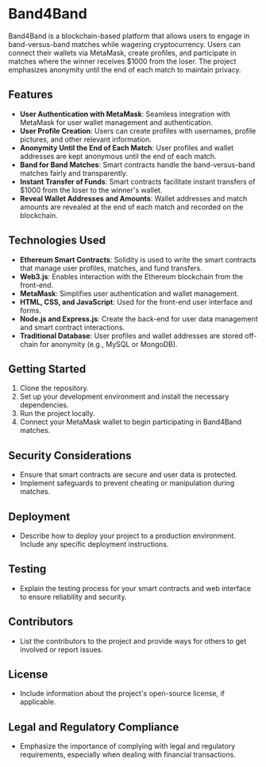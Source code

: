 # Band4Band

Band4Band is a blockchain-based platform that allows users to engage in band-versus-band matches while wagering cryptocurrency. Users can connect their wallets via MetaMask, create profiles, and participate in matches where the winner receives $1000 from the loser. The project emphasizes anonymity until the end of each match to maintain privacy.

## Features

- **User Authentication with MetaMask**: Seamless integration with MetaMask for user wallet management and authentication.
- **User Profile Creation**: Users can create profiles with usernames, profile pictures, and other relevant information.
- **Anonymity Until the End of Each Match**: User profiles and wallet addresses are kept anonymous until the end of each match.
- **Band for Band Matches**: Smart contracts handle the band-versus-band matches fairly and transparently.
- **Instant Transfer of Funds**: Smart contracts facilitate instant transfers of $1000 from the loser to the winner's wallet.
- **Reveal Wallet Addresses and Amounts**: Wallet addresses and match amounts are revealed at the end of each match and recorded on the blockchain.

## Technologies Used

- **Ethereum Smart Contracts**: Solidity is used to write the smart contracts that manage user profiles, matches, and fund transfers.
- **Web3.js**: Enables interaction with the Ethereum blockchain from the front-end.
- **MetaMask**: Simplifies user authentication and wallet management.
- **HTML, CSS, and JavaScript**: Used for the front-end user interface and forms.
- **Node.js and Express.js**: Create the back-end for user data management and smart contract interactions.
- **Traditional Database**: User profiles and wallet addresses are stored off-chain for anonymity (e.g., MySQL or MongoDB).

## Getting Started

1. Clone the repository.
2. Set up your development environment and install the necessary dependencies.
3. Run the project locally.
4. Connect your MetaMask wallet to begin participating in Band4Band matches.

## Security Considerations

- Ensure that smart contracts are secure and user data is protected.
- Implement safeguards to prevent cheating or manipulation during matches.

## Deployment

- Describe how to deploy your project to a production environment. Include any specific deployment instructions.

## Testing

- Explain the testing process for your smart contracts and web interface to ensure reliability and security.

## Contributors

- List the contributors to the project and provide ways for others to get involved or report issues.

## License

- Include information about the project's open-source license, if applicable.

## Legal and Regulatory Compliance

- Emphasize the importance of complying with legal and regulatory requirements, especially when dealing with financial transactions.

